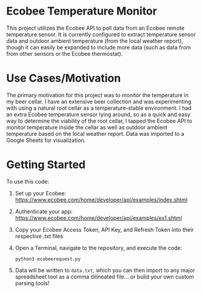 # Ecobee Temperature Monitor
This project utilizes the Ecobee API to poll data from an Ecobee remote temperature sensor. It is currently configured to extract temperature sensor data and outdoor ambient temperature (from the local weather report), though it can easily be expanded to include more data (such as data from from other sensors or the Ecobee thermostat).

# Use Cases/Motivation
The primary motivation for this project was to monitor the temperature in my beer cellar. I have an extensive beer collection and was experimenting with using a natural root cellar as a temperature-stable environment. I had an extra Ecobee temperature sensor lying around, so as a quick and easy way to determine the viability of the root cellar, I tapped the Ecobee API to monitor temperature inside the cellar as well as outdoor ambient temperature based on the local weather report. Data was imported to a Google Sheets for visualization.

# Getting Started
To use this code:
1. Set up your Ecobee: https://www.ecobee.com/home/developer/api/examples/index.shtml
2. Authenticate your app: https://www.ecobee.com/home/developer/api/examples/ex1.shtml
3. Copy your Ecobee Access Token, API Key, and Refresh Token into their respective .txt files
4. Open a Terminal, navigate to the repository, and execute the code:
  
    ```python3 ecobeerequest.py```
    
5. Data will be written to ```data.txt```, which you can then import to any major spreadsheet tool as a comma dilineated file... or build your own custom parsing tools!
